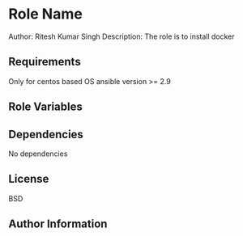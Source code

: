 Role Name
=========

Author: Ritesh Kumar Singh
Description: The role is to install docker 

Requirements
------------
Only for centos based OS
ansible version >= 2.9

Role Variables
--------------

Dependencies
------------

No  dependencies


License
-------

BSD

Author Information
------------------

